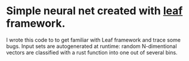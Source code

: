 # Simple neural net created with [leaf](https://github.com/autumnai/leaf) framework.

I wrote this code to to get familiar with Leaf framework and trace some bugs.
Input sets are autogenerated at runtime: random N-dimentional vectors are
classified with a rust function into one out of several bins.